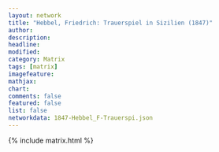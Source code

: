 ```yaml
---
layout: network
title: "Hebbel, Friedrich: Trauerspiel in Sizilien (1847)"
author:
description:
headline:
modified:
category: Matrix
tags: [matrix]
imagefeature: 
mathjax: 
chart: 
comments: false
featured: false
list: false
networkdata: 1847-Hebbel_F-Trauerspi.json
---
```

{% include matrix.html %}
